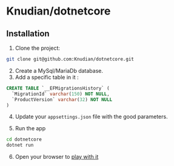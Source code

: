# Knudian/dotnetcore

## Installation
1. Clone the project:
```sh
git clone git@github.com:Knudian/dotnetcore.git
```
2. Create a MySql/MariaDb database.
3. Add a specific table in it :
```sql
CREATE TABLE `__EFMigrationsHistory` (
  `MigrationId` varchar(150) NOT NULL,
  `ProductVersion` varchar(32) NOT NULL
)
```
4. Update your `appsettings.json` file with the good parameters.

5. Run the app
```sh
cd dotnetcore
dotnet run
```

6. Open your browser to [play with it](http://locahost:5000)